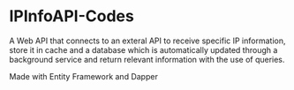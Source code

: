 # IPInfoAPI-Codes

A Web API that connects to an exteral API to receive specific IP information, store it in cache and a database which is automatically updated through a background service and return relevant information with the use of queries.

Made with Entity Framework and Dapper
